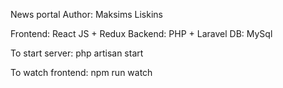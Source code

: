 News portal
Author: Maksims Liskins

Frontend: React JS + Redux
Backend: PHP + Laravel
DB: MySql

To start server:
php artisan start

To watch frontend:
npm run watch